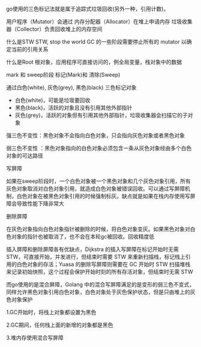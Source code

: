 go使用的三色标记法就是属于追踪式垃圾回收(另外一种，引用计数)。

用户程序（Mutator）会通过
		内存分配器（Allocator）在堆上申请内存
		垃圾收集器（Collector）负责回收堆上的内存空间

什么是STW
		STW, stop the world GC 的一些阶段需要停止所有的 mutator 以确定当前的引用关系

什么是Root
		根对象，应用程序可直接访问的，例全局变量，栈对象中的数据

mark 和 sweep阶段
		标记(Mark)和 清除(Sweep)

通过白色(white),  灰色(grey), 黑色(black) 三色标记对象

+ 白色(white)，可能是垃圾要回收
+  黑色(black)，活跃的对象且没有引用其他外部指针
+ 灰色(grey)，活跃的对象但有引用其他外部指针，垃圾收集器会扫描它的子对象



强三色不变性：黑色对象不会指向白色对象，只会指向灰色对象或者黑色对象

弱三色不变性 ：黑色对象指向的白色对象必须包含一条从灰色对象经由多个白色对象的可达路径


写屏障

如果在sweep阶段时，一个白色对象被一个黑色对象和几个灰色对象引用，所有灰色对象取消对白色对象引用，就造成白色对象被错误回收。可以通过写屏障机制，白色对象在被黑色对象引用的时候强制标灰。缺点就是如果在栈内存使用写屏障会导致性能下降非常大 

删除屏障

在灰色对象指向白色对象指针被删除的时候，将白色对象变灰。如果黑色对象对白色对象的指针也被取消了，也不会在本轮gc被回收。回收精度低



插入屏障和删除屏障各有优缺点，Dijkstra 的插入写屏障在标记开始时无需 STW，可直接开始，并发进行，但结束时需要 STW 来重新扫描栈，标记栈上引用的白色对象的存活；Yuasa 的删除写屏障则需要在 GC 开始时 STW 扫描堆栈来记录初始快照，这个过程会保护开始时刻的所有存活对象，但结束时无需 STW



而go使用的是混合屏障，Golang 中的混合写屏障满足的是变形的弱三色不变式，同样允许黑色对象引用白色对象，白色对象处于灰色保护状态，但是只由堆上的灰色对象保护

1.GC开始时，将栈上对象都设置为黑色

2.GC期间，任何栈上面的新增的对象都是黑色

3.堆内存使用混合写屏障



